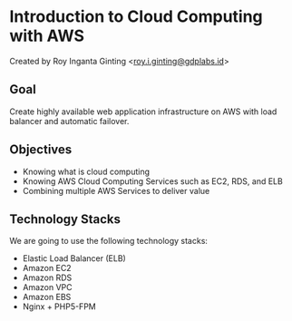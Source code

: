 Introduction to Cloud Computing with AWS
========

Created by Roy Inganta Ginting &lt;[roy.i.ginting@gdplabs.id](mailto:roy.i.ginting@gdplabs.id)&gt;

## Goal
Create highly available web application infrastructure on AWS with load balancer and automatic failover.

## Objectives
- Knowing what is cloud computing
- Knowing AWS Cloud Computing Services such as EC2, RDS, and ELB
- Combining multiple AWS Services to deliver value

## Technology Stacks
We are going to use the following technology stacks:
- Elastic Load Balancer (ELB)
- Amazon EC2
- Amazon RDS
- Amazon VPC
- Amazon EBS
- Nginx + PHP5-FPM
